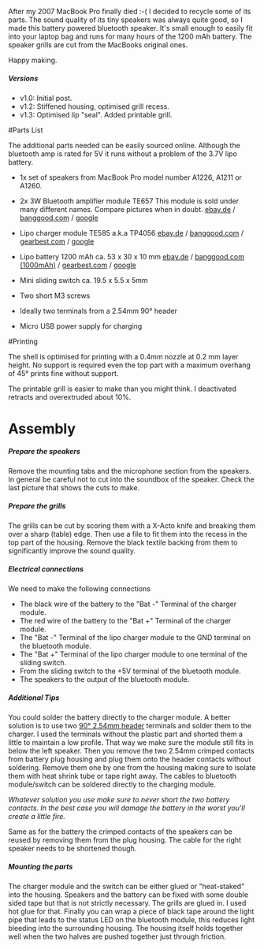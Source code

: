 After my 2007 MacBook Pro finally died :-( I decided to recycle some of its parts. The sound quality of its tiny speakers was always quite good, so I made this battery powered bluetooth speaker. It's small enough to easily fit into your laptop bag and runs for many hours of the 1200 mAh battery. The speaker grills are cut from the MacBooks original ones.

Happy making.

##### Versions
- v1.0: Initial post.
- v1.2: Stiffened housing, optimised grill recess.
- v1.3: Optimised lip "seal". Added printable grill.


#Parts List

The additional parts needed can be easily sourced online. Although the bluetooth amp is rated for 5V it runs without a problem of the 3.7V lipo battery.
- 1x set of speakers from MacBook Pro model number  A1226, A1211 or A1260.

- 2x 3W Bluetooth amplifier module TE657
This module is sold under many different names. Compare pictures when in doubt.
[ebay.de](http://www.ebay.de/itm/5V-Micro-USB-2x3W-Bluetooth-Audio-Receiver-Digital-Amplifier-Amp-Board-TE657/391647617482) / [banggood.com](https://www.banggood.com/Mini-Bluetooth-Speaker-Digital-Amplifier-Board-USB-Power-Supply-Bluetooth-Receiver-p-1071305.html?p=2510111470354201504I) / [google](https://www.google.com/search?q=sanwu+3W+bluetooth+amp)

- Lipo charger module TE585 a.k.a TP4056
[ebay.de](http://www.ebay.de/itm/10x-TP4056-mit-Batterie-protection-Micro-USB-LIPO-Akkuladeger%C3%A4t-Modul-TE585/381768251934) / [banggood.com](https://www.banggood.com/10X-TP4056-1A-Lipo-Battery-Charging-Board-Charger-Module-Mini-USB-Interface-p-1053635.html?p=2510111470354201504I) / [gearbest.com](http://www.gearbest.com/other-accessories/pp_248278.html?lkid=11051225) / [google](https://www.google.de/search?q=Lipo+Charger+TE585&oq=Lipo+Charger+TP4056)

- Lipo battery 1200 mAh ca. 53 x 30 x 10 mm
[ebay.de](http://www.ebay.de/itm/2x-4x-800mAh-1200mAh-3-7V-25C-Batterie-w-Ladeger%C3%A4t-f%C3%BCr-Syma-X5HC-X5HW-RC-Drone/391701523741) / [banggood.com (1000mAh)](https://www.banggood.com/Bossy-Syma-X5SW-X5SC-Spare-Part-3_7V-1000Mah-25C-Va32-Upgraded-Lipo-Battery-p-984344.html?p=2510111470354201504I) / [gearbest.com](http://www.gearbest.com/rc-quadcopter-parts/pp_246067.html?lkid=11051219) / [google](https://www.google.de/search?q=syma+lipo+battery)

- Mini sliding switch ca. 19.5 x 5.5 x 5mm	
- Two short M3 screws
- Ideally two terminals from a 2.54mm 90° header
- Micro USB power supply for charging


#Printing

The shell is optimised for printing with a 0.4mm nozzle at 0.2 mm layer height. No support is required even the top part with a maximum overhang of 45° prints fine without support. 

The printable grill is easier to make than you might think. I deactivated retracts and overextruded about 10%. 

# Assembly

##### Prepare the speakers

Remove the mounting tabs and the microphone section from the speakers. In general be careful not to cut into the soundbox of the speaker. Check the last picture that shows the cuts to make.

##### Prepare the grills
The grills can be cut by scoring them with a X-Acto knife and breaking them over a sharp (table) edge. Then use a file to fit them into the recess in the top part of the housing.
Remove the black textile backing from them to significantly improve the sound quality.

##### Electrical connections

We need to make the following connections
- The black wire of the battery to the "Bat -" Terminal of the charger module.
- The red wire of the battery to the "Bat +" Terminal of the charger module.
- The "Bat -" Terminal of the lipo charger module to the GND terminal on the bluetooth module.
- The "Bat +" Terminal of the lipo charger module to one terminal of the sliding switch.
- From the sliding switch to the +5V terminal of the bluetooth module.
- The speakers to the output of the bluetooth module.

##### Additional Tips

You could solder the battery directly to the charger module. A better solution is to use two [90° 2.54mm header](http://www.ebay.de/itm/40-Pin-90-Grad-Header-L-Stiftleisten-2-54mm-Arduino-Raspberry-Steckerleiste-/252796042666?var=&hash=item3adbd17daa:m:m98YV9aAamT0mQSV6EpgWYA) terminals and solder them to the charger. I used the terminals without the plastic part and shorted them a little to maintain a low profile. That way we make sure the module still fits in below the left speaker.
Then you remove the two 2.54mm crimped contacts from battery plug housing and plug them onto the header contacts without soldering. Remove them one by one from the housing making sure to isolate them with heat shrink tube or tape right away. The cables to bluetooth module/switch can be soldered directly to the charging module.

*Whatever solution you use make sure to never short the two battery contacts. In the best case you will damage the battery in the worst you'll create a little fire.*

Same as for the battery the crimped contacts of the speakers can be reused by removing them from the plug housing. The cable for the right speaker needs to be shortened though.

##### Mounting the parts

The charger module and the switch can be either glued or "heat-staked" into the housing.
Speakers  and the battery can be fixed with some double sided tape but that is not strictly necessary.
The grills are glued in. I used hot glue for that.
Finally you can wrap a piece of black tape around the light pipe that leads to the status LED on the bluetooth module, this reduces light bleeding into the surrounding housing.
The housing itself holds together well when the two halves are pushed together just through friction.